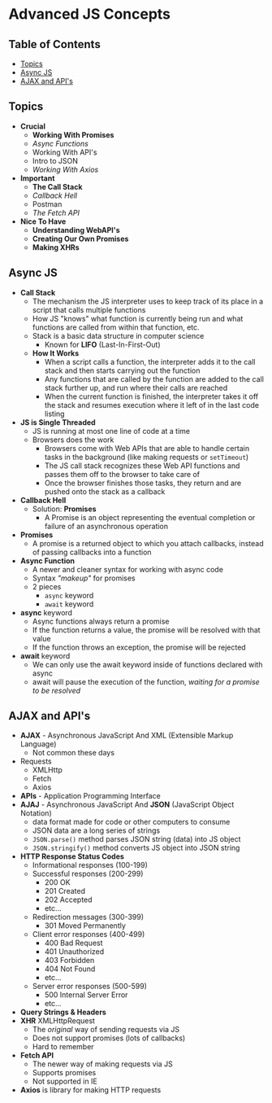 # Advanced JS Concepts

## Table of Contents <!-- omit in toc -->

- [Topics](#topics)
- [Async JS](#async-js)
- [AJAX and API's](#ajax-and-apis)


## Topics

- **Crucial**
  - **Working With Promises**
  - _Async Functions_
  - Working With API's
  - Intro to JSON
  - _Working With Axios_
- **Important**
  - **The Call Stack**
  - _Callback Hell_
  - Postman
  - _The Fetch API_
- **Nice To Have**
  - **Understanding WebAPI's**
  - **Creating Our Own Promises**
  - **Making XHRs**


## Async JS

- **Call Stack**
  - The mechanism the JS interpreter uses to keep track of its place in a script that calls multiple functions
  - How JS "knows" what function is currently being run and what functions are called from within that function, etc.
  - Stack is a basic data structure in computer science
    - Known for **LIFO** (Last-In-First-Out)
  - **How It Works**
    - When a script calls a function, the interpreter adds it to the call stack and then starts carrying out the function
    - Any functions that are called by the function are added to the call stack further up, and run where their calls are reached
    - When the current function is finished, the interpreter takes it off the stack and resumes execution where it left of in the last code listing
- **JS is Single Threaded**
  - JS is running at most one line of code at a time
  - Browsers does the work
    - Browsers come with Web APIs that are able to handle certain tasks in the background (like making requests or `setTimeout`)
    - The JS call stack recognizes these Web API functions and passes them off to the browser to take care of
    - Once the browser finishes those tasks, they return and are pushed onto the stack as a callback
- **Callback Hell**
  - Solution: **Promises**
    - A Promise is an object representing the eventual completion or failure of an asynchronous operation
- **Promises**
  - A promise is a returned object to which you attach callbacks, instead of passing callbacks into a function
- **Async Function**
  - A newer and cleaner syntax for working with async code
  - Syntax _"makeup"_ for promises
  - 2 pieces
    - `async` keyword
    - `await` keyword
- **async** keyword
  - Async functions always return a promise
  - If the function returns a value, the promise will be resolved with that value
  - If the function throws an exception, the promise will be rejected
- **await** keyword
  - We can only use the await keyword inside of functions declared with async
  - await will pause the execution of the function, _waiting for a promise to be resolved_


## AJAX and API's

- **AJAX** - Asynchronous JavaScript And XML (Extensible Markup Language)
  - Not common these days
- Requests
  - XMLHttp
  - Fetch
  - Axios
- **APIs** - Application Programming Interface
- **AJAJ** - Asynchronous JavaScript And **JSON** (JavaScript Object Notation)
  - data format made for code or other computers to consume
  - JSON data are a long series of strings
  - `JSON.parse()` method parses JSON string (data) into JS object
  - `JSON.stringify()` method converts JS object into JSON string
- **HTTP Response Status Codes**
  - Informational responses (100-199)
  - Successful responses (200-299)
    - 200 OK
    - 201 Created
    - 202 Accepted
    - etc...
  - Redirection messages (300-399)
    - 301 Moved Permanently
  - Client error responses (400-499)
    - 400 Bad Request
    - 401 Unauthorized
    - 403 Forbidden
    - 404 Not Found
    - etc...
  - Server error responses (500-599)
    - 500 Internal Server Error
    - etc...
- **Query Strings & Headers**
- **XHR** XMLHttpRequest
  - The _original_ way of sending requests via JS
  - Does not support promises (lots of callbacks)
  - Hard to remember
- **Fetch API**
  - The newer way of making requests via JS
  - Supports promises
  - Not supported in IE
- **Axios** is library for making HTTP requests
